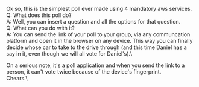 Ok so, this is the simplest poll ever made using 4 mandatory aws services.\
Q: What does this poll do? \
A: Well, you can insert a question and all the options for that question.\
Q: What can you do with it?\
A: You can send the link of your poll to your group, via any communcation platform and open it in the browser on any device. This way you can finally decide whose car to take to the drive through (and this time Daniel has a say in it, even though we will all vote for Daniel's).\

On a serious note, it's a poll application and when you send the link to a person, it can't vote twice because of the device's fingerprint.\
Chears.\

